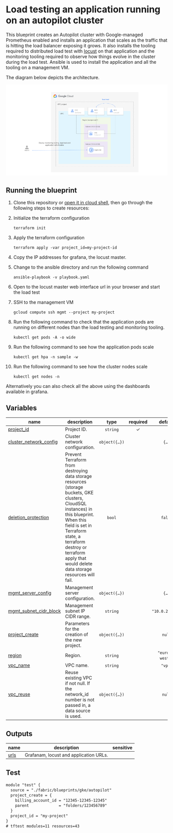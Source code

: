 # Load testing an application running on an autopilot cluster

This blueprint creates an Autopilot cluster with Google-managed Prometheus enabled and installs an application that scales as the traffic that is hitting the load balancer exposing it grows. It also installs the tooling required to distributed load test with [locust](https://locust.io) on that application and the monitoring tooling required to observe how things evolve in the cluster during the load test. Ansible is used to install the application and all the tooling on a management VM.

The diagram below depicts the architecture.

![Diagram](./diagram.png)

## Running the blueprint

1. Clone this repository or [open it in cloud shell](https://ssh.cloud.google.com/cloudshell/editor?cloudshell_git_repo=https%3A%2F%2Fgithub.com%2Fterraform-google-modules%2Fcloud-foundation-fabric&cloudshell_print=cloud-shell-readme.txt&cloudshell_working_dir=blueprints%2Fgke%2Fautopilot), then go through the following steps to create resources:

2. Initialize the terraform configuration

    ```
    terraform init
    ```

3. Apply the terraform configuration

    ```
    terraform apply -var project_id=my-project-id
    ```

4. Copy the IP addresses for grafana, the locust master.

4. Change to the ansible directory and run the following command

    ```
    ansible-playbook -v playbook.yaml
    ```

5. Open to the locust master web interface url in your browser and start the load test

6. SSH to the management VM

    ```
    gcloud compute ssh mgmt --project my-project
    ```

7. Run the following command to check that the application pods are running on different nodes than the load testing and monitoring tooling.

    ```
    kubectl get pods -A -o wide
    ```
  
8. Run the following command to see how the application pods scale

    ```
    kubectl get hpa -n sample -w
    ```

9. Run the following command to see how the cluster nodes scale

    ```
    kubectl get nodes -n
    ```

Alternatively you can also check all the above using the dashboards available in grafana.
<!-- BEGIN TFDOC -->
## Variables

| name | description | type | required | default |
|---|---|:---:|:---:|:---:|
| [project_id](variables.tf#L75) | Project ID. | <code>string</code> | ✓ |  |
| [cluster_network_config](variables.tf#L17) | Cluster network configuration. | <code title="object&#40;&#123;&#10;  nodes_cidr_block              &#61; string&#10;  pods_cidr_block               &#61; string&#10;  services_cidr_block           &#61; string&#10;  master_authorized_cidr_blocks &#61; map&#40;string&#41;&#10;  master_cidr_block             &#61; string&#10;&#125;&#41;">object&#40;&#123;&#8230;&#125;&#41;</code> |  | <code title="&#123;&#10;  nodes_cidr_block    &#61; &#34;10.0.1.0&#47;24&#34;&#10;  pods_cidr_block     &#61; &#34;172.16.0.0&#47;20&#34;&#10;  services_cidr_block &#61; &#34;192.168.0.0&#47;24&#34;&#10;  master_authorized_cidr_blocks &#61; &#123;&#10;    internal &#61; &#34;10.0.0.0&#47;8&#34;&#10;  &#125;&#10;  master_cidr_block &#61; &#34;10.0.0.0&#47;28&#34;&#10;&#125;">&#123;&#8230;&#125;</code> |
| [deletion_protection](variables.tf#L37) | Prevent Terraform from destroying data storage resources (storage buckets, GKE clusters, CloudSQL instances) in this blueprint. When this field is set in Terraform state, a terraform destroy or terraform apply that would delete data storage resources will fail. | <code>bool</code> |  | <code>false</code> |
| [mgmt_server_config](variables.tf#L44) | Management server configuration. | <code title="object&#40;&#123;&#10;  disk_size     &#61; number&#10;  disk_type     &#61; string&#10;  image         &#61; string&#10;  instance_type &#61; string&#10;&#125;&#41;">object&#40;&#123;&#8230;&#125;&#41;</code> |  | <code title="&#123;&#10;  disk_size     &#61; 50&#10;  disk_type     &#61; &#34;pd-ssd&#34;&#10;  image         &#61; &#34;projects&#47;ubuntu-os-cloud&#47;global&#47;images&#47;family&#47;ubuntu-2204-lts&#34;&#10;  instance_type &#61; &#34;n1-standard-2&#34;&#10;&#125;">&#123;&#8230;&#125;</code> |
| [mgmt_subnet_cidr_block](variables.tf#L60) | Management subnet IP CIDR range. | <code>string</code> |  | <code>&#34;10.0.2.0&#47;24&#34;</code> |
| [project_create](variables.tf#L66) | Parameters for the creation of the new project. | <code title="object&#40;&#123;&#10;  billing_account_id &#61; string&#10;  parent             &#61; string&#10;&#125;&#41;">object&#40;&#123;&#8230;&#125;&#41;</code> |  | <code>null</code> |
| [region](variables.tf#L80) | Region. | <code>string</code> |  | <code>&#34;europe-west1&#34;</code> |
| [vpc_name](variables.tf#L86) | VPC name. | <code>string</code> |  | <code>&#34;vpc&#34;</code> |
| [vpc_reuse](variables.tf#L93) | Reuse existing VPC if not null. If the network_id number is not passed in, a data source is used. | <code title="object&#40;&#123;&#10;  use_data_source &#61; optional&#40;bool, true&#41;&#10;  attributes &#61; optional&#40;object&#40;&#123;&#10;    network_id &#61; number&#10;  &#125;&#41;&#41;&#10;&#125;&#41;">object&#40;&#123;&#8230;&#125;&#41;</code> |  | <code>null</code> |

## Outputs

| name | description | sensitive |
|---|---|:---:|
| [urls](outputs.tf#L17) | Grafanam, locust and application URLs. |  |
<!-- END TFDOC -->
## Test

```hcl
module "test" {
  source = "./fabric/blueprints/gke/autopilot"
  project_create = {
    billing_account_id = "12345-12345-12345"
    parent             = "folders/123456789"
  }
  project_id = "my-project"
}
# tftest modules=11 resources=43
```
